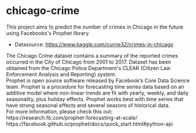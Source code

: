 # chicago-crime

This project aims to predict the number of crimes in Chicago in the future using Facebooks's Prophet library. 

- Datasource: https://www.kaggle.com/currie32/crimes-in-chicago
<para>
The Chicago Crime dataset contains a summary of the reported crimes occurred in the City of Chicago from 2001 to 2017. Dataset has been obtained from the Chicago Police Department's CLEAR (Citizen Law Enforcement Analysis and Reporting) system.
</para>
<br>
<para>
Prophet is open source software released by Facebook’s Core Data Science team.
Prophet is a procedure for forecasting time series data based on an additive model where non-linear trends are fit with yearly, weekly, and daily seasonality, plus holiday effects.
Prophet works best with time series that have strong seasonal effects and several seasons of historical data.
<br>For more information, please check this out: https://research.fb.com/prophet-forecasting-at-scale/ https://facebook.github.io/prophet/docs/quick_start.html#python-api
  </para>
